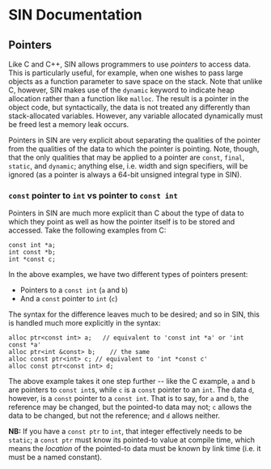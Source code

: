 # SIN Documentation

## Pointers

Like C and C++, SIN allows programmers to use *pointers* to access data. This is particularly useful, for example, when one wishes to pass large objects as a function parameter to save space on the stack. Note that unlike C, however, SIN makes use of the `dynamic` keyword to indicate heap allocation rather than a function like `malloc`. The result is a pointer in the object code, but syntactically, the data is not treated any differently than stack-allocated variables. However, any variable allocated dynamically must be freed lest a memory leak occurs.

Pointers in SIN are very explicit about separating the qualities of the pointer from the qualities of the data to which the pointer is pointing. Note, though, that the only qualities that may be applied to a pointer are `const`, `final`, `static`, and `dynamic`; anything else, i.e. width and sign specifiers, will be ignored (as a pointer is always a 64-bit unsigned integral type in SIN).

### `const` pointer to `int` vs pointer to `const int`

Pointers in SIN are much more explicit than C about the type of data to which they point as well as how the pointer itself is to be stored and accessed. Take the following examples from C:

    const int *a;
    int const *b;
    int *const c;

In the above examples, we have two different types of pointers present:

* Pointers to a `const int` (`a` and `b`)
* And a `const` pointer to `int` (`c`)

The syntax for the difference leaves much to be desired; and so in SIN, this is handled much more explicitly in the syntax:

    alloc ptr<const int> a;   // equivalent to 'const int *a' or 'int const *a'
    alloc ptr<int &const> b;    // the same
    alloc const ptr<int> c; // equivalent to 'int *const c'
    alloc const ptr<const int> d;

The above example takes it one step further -- like the C example, `a` and `b` are pointers to `const int`s, while `c` is a `const` pointer to an `int`. The data `d`, however, is a `const` pointer to a `const int`. That is to say, for `a` and `b`, the reference may be changed, but the pointed-to data may not; `c` allows the data to be changed, but not the reference; and `d` allows neither.

**NB:** If you have a `const ptr` to `int`, that integer effectively needs to be `static`; a `const ptr` must know its pointed-to value at compile time, which means the *location* of the pointed-to data must be known by link time (i.e. it must be a named constant).
